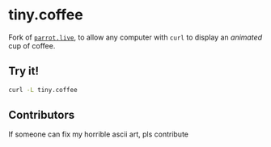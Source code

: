 # tiny.coffee

Fork of [`parrot.live`](https://github.com/hugomd/parrot.live),
to allow any computer with `curl` to display an _animated_ cup of coffee.

## Try it!
```bash
curl -L tiny.coffee
```

## Contributors
If someone can fix my horrible ascii art, pls contribute
